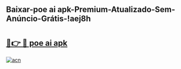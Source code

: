 
## Baixar-poe ai apk-Premium-Atualizado-Sem-Anúncio-Grátis-!aej8h

# <h2><a href="https://andorid.site?title=poe_ai_apk&ref=27">🔗👉 🔴 poe ai apk</a></h2>

[![acn](https://github.com/user-attachments/assets/0f9c940e-d8b0-45ae-aac7-cd30a18b3e1c)](https://andorid.site?title=poe_ai_apk&ref=27)

